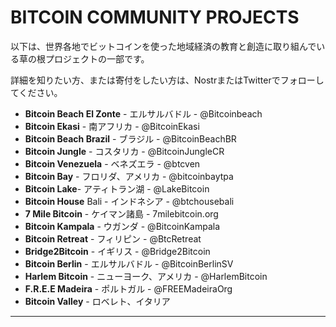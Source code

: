 # BITCOIN COMMUNITY PROJECTS
以下は、世界各地でビットコインを使った地域経済の教育と創造に取り組んでいる草の根プロジェクトの一部です。

詳細を知りたい方、または寄付をしたい方は、NostrまたはTwitterでフォローしてください。

* **Bitcoin Beach El Zonte** - エルサルバドル - @Bitcoinbeach
* **Bitcoin Ekasi** - 南アフリカ - @BitcoinEkasi
* **Bitcoin Beach Brazil** - ブラジル - @BitcoinBeachBR
* **Bitcoin Jungle** - コスタリカ - @BitcoinJungleCR
* **Bitcoin Venezuela** - ベネズエラ - @btcven
* **Bitcoin Bay** - フロリダ、アメリカ - @bitcoinbaytpa
* **Bitcoin Lake**- アティトラン湖 - @LakeBitcoin
* **Bitcoin House** Bali - インドネシア - @btchousebali
* **7 Mile Bitcoin** - ケイマン諸島 - 7milebitcoin.org
* **Bitcoin Kampala** - ウガンダ - @BitcoinKampala
* **Bitcoin Retreat** - フィリピン - @BtcRetreat
* **Bridge2Bitcoin** - イギリス - @Bridge2Bitcoin
* **Bitcoin Berlin** - エルサルバドル - @BitcoinBerlinSV
* **Harlem Bitcoin** - ニューヨーク、アメリカ - @HarlemBitcoin
* **F.R.E.E Madeira** - ポルトガル - @FREEMadeiraOrg
* **Bitcoin Valley** - ロベレト、イタリア

---
